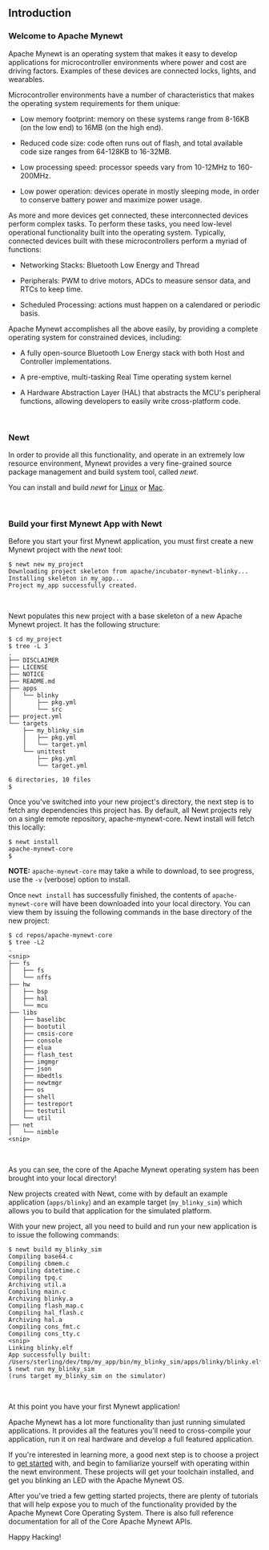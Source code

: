 ## Introduction

### Welcome to Apache Mynewt

Apache Mynewt is an operating system that makes it easy to develop
applications for microcontroller environments where power and cost 
are driving factors. Examples of these devices are connected locks, 
lights, and wearables.

Microcontroller environments have a number of characteristics that 
makes the operating system requirements for them unique: 

* Low memory footprint: memory on these systems range from 
8-16KB (on the low end) to 16MB (on the high end).

* Reduced code size: code often runs out of flash, and total available code size ranges from 64-128KB to 16-32MB.

* Low processing speed: processor speeds vary from 10-12MHz to 160-200MHz.  

* Low power operation: devices operate in mostly sleeping mode, in order to conserve
battery power and maximize power usage.

As more and more devices get connected, these interconnected devices perform complex tasks. To
perform these tasks, you need low-level operational functionality built into the operating system.
Typically, connected devices built with these microcontrollers perform a myriad of functions: 

* Networking Stacks: Bluetooth Low Energy and Thread

* Peripherals: PWM to drive motors, ADCs to measure sensor data, and RTCs
to keep time.

* Scheduled Processing: actions must happen on a calendared or periodic basis.

Apache Mynewt accomplishes all the above easily, by providing a complete
operating system for constrained devices, including:

* A fully open-source Bluetooth Low Energy stack with both Host and 
Controller implementations. 

* A pre-emptive, multi-tasking Real Time operating system kernel

* A Hardware Abstraction Layer (HAL) that abstracts the MCU's 
peripheral functions, allowing developers to easily write cross-platform
code.

<br>

### Newt ###
In order to provide all this functionality, and operate in an 
extremely low resource environment, Mynewt provides a very fine-grained source 
package management and build system tool, called *newt*. 

You can install and build *newt* for [Linux](../../newt/install/newt_linux.md) or [Mac](../../newt/install/newt_mac.md). 

<br>

### Build your first Mynewt App with Newt ###

Before you start your first Mynewt application, you must first create a new Mynewt
project with the *newt* tool: 

```no-highlight
$ newt new my_project
Downloading project skeleton from apache/incubator-mynewt-blinky...
Installing skeleton in my_app...
Project my_app successfully created.
```

<br>

Newt populates this new project with a base skeleton of a new Apache Mynewt 
project.  It has the following structure:

```no-highlight 
$ cd my_project
$ tree -L 3
.
├── DISCLAIMER
├── LICENSE
├── NOTICE
├── README.md
├── apps
│   └── blinky
│       ├── pkg.yml
│       └── src
├── project.yml
└── targets
    ├── my_blinky_sim
    │   ├── pkg.yml
    │   └── target.yml
    └── unittest
        ├── pkg.yml
        └── target.yml

6 directories, 10 files
$ 
```

Once you've switched into your new project's directory, the next step is to fetch
any dependencies this project has.  By default, all Newt projects rely on a single
remote repository, apache-mynewt-core.  Newt install will fetch this locally:

```no-highlight
$ newt install
apache-mynewt-core
$
```

**NOTE:** ```apache-mynewt-core``` may take a while to download, to see progress, use the ```-v``` (verbose) option to install. 


Once ```newt install``` has successfully finished, the contents of ```apache-mynewt-core```
will have been downloaded into your local directory.  You can view them by issuing the 
following commands in the base directory of the new project:

```no-highlight
$ cd repos/apache-mynewt-core
$ tree -L2
.
<snip>
├── fs
│   ├── fs
│   └── nffs
├── hw
│   ├── bsp
│   ├── hal
│   └── mcu
├── libs
│   ├── baselibc
│   ├── bootutil
│   ├── cmsis-core
│   ├── console
│   ├── elua
│   ├── flash_test
│   ├── imgmgr
│   ├── json
│   ├── mbedtls
│   ├── newtmgr
│   ├── os
│   ├── shell
│   ├── testreport
│   ├── testutil
│   └── util
├── net
│   └── nimble
<snip>
```

<br>

As you can see, the core of the Apache Mynewt operating system has been brought 
into your local directory!  

New projects created with Newt, come with by default an example application 
(```apps/blinky```) and an example target (```my_blinky_sim```) which allows you to 
build that application for the simulated platform.  

With your new project, all you need to build and run your new application is to 
issue the following commands: 

```no-highlight
$ newt build my_blinky_sim 
Compiling base64.c
Compiling cbmem.c
Compiling datetime.c
Compiling tpq.c
Archiving util.a
Compiling main.c
Archiving blinky.a
Compiling flash_map.c
Compiling hal_flash.c
Archiving hal.a
Compiling cons_fmt.c
Compiling cons_tty.c
<snip>
Linking blinky.elf
App successfully built: /Users/sterling/dev/tmp/my_app/bin/my_blinky_sim/apps/blinky/blinky.elf
$ newt run my_blinky_sim
(runs target my_blinky_sim on the simulator)
```

<br>

At this point you have your first Mynewt application!

Apache Mynewt has a lot more functionality than just running simulated applications.  It provides all 
the features you'll need to cross-compile your application, run it on real hardware and develop a 
full featured application.

If you're interested in learning more, a good next step is to choose a project to 
[get started](get_started.md) with, and begin to familiarize 
yourself with operating within the newt environment.  These projects will get your toolchain installed, 
and get you blinking an LED with the Apache Mynewt OS.

After you've tried a few getting started projects, there are plenty of tutorials that will help 
expose you to much of the functionality provided by the Apache Mynewt Core Operating System.   There is 
also full reference documentation for all of the Core Apache Mynewt APIs.

Happy Hacking!


